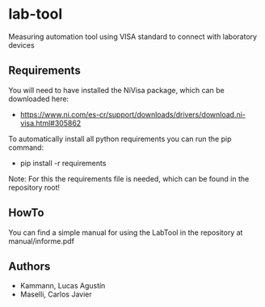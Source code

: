 # lab-tool
Measuring automation tool using VISA standard to connect with laboratory devices

## Requirements
You will need to have installed the NiVisa package, which can be downloaded here: 
* https://www.ni.com/es-cr/support/downloads/drivers/download.ni-visa.html#305862

To automatically install all python requirements you can run the pip command:

* pip install -r requirements

Note: For this the requirements file is needed, which can be found in the repository root!

## HowTo
You can find a simple manual for using the LabTool in the repository at manual/informe.pdf

## Authors
* Kammann, Lucas Agustín
* Maselli, Carlos Javier
